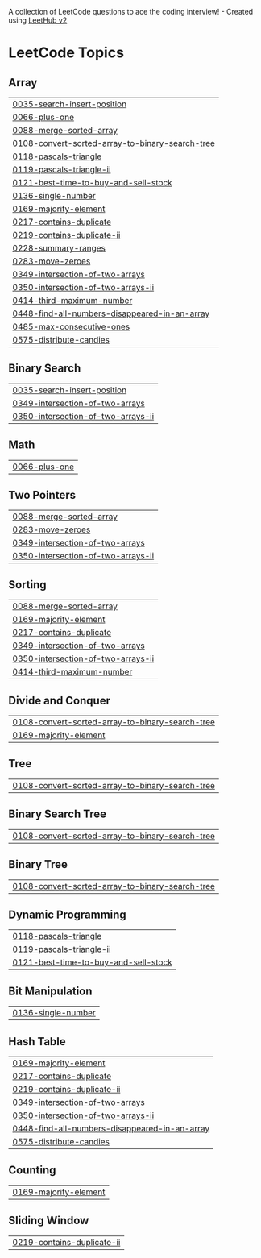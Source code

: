 A collection of LeetCode questions to ace the coding interview! - Created using [LeetHub v2](https://github.com/arunbhardwaj/LeetHub-2.0)
<!---LeetCode Topics Start-->
# LeetCode Topics
## Array
|  |
| ------- |
| [0035-search-insert-position](https://github.com/hieuhv95/leetcode/tree/master/0035-search-insert-position) |
| [0066-plus-one](https://github.com/hieuhv95/leetcode/tree/master/0066-plus-one) |
| [0088-merge-sorted-array](https://github.com/hieuhv95/leetcode/tree/master/0088-merge-sorted-array) |
| [0108-convert-sorted-array-to-binary-search-tree](https://github.com/hieuhv95/leetcode/tree/master/0108-convert-sorted-array-to-binary-search-tree) |
| [0118-pascals-triangle](https://github.com/hieuhv95/leetcode/tree/master/0118-pascals-triangle) |
| [0119-pascals-triangle-ii](https://github.com/hieuhv95/leetcode/tree/master/0119-pascals-triangle-ii) |
| [0121-best-time-to-buy-and-sell-stock](https://github.com/hieuhv95/leetcode/tree/master/0121-best-time-to-buy-and-sell-stock) |
| [0136-single-number](https://github.com/hieuhv95/leetcode/tree/master/0136-single-number) |
| [0169-majority-element](https://github.com/hieuhv95/leetcode/tree/master/0169-majority-element) |
| [0217-contains-duplicate](https://github.com/hieuhv95/leetcode/tree/master/0217-contains-duplicate) |
| [0219-contains-duplicate-ii](https://github.com/hieuhv95/leetcode/tree/master/0219-contains-duplicate-ii) |
| [0228-summary-ranges](https://github.com/hieuhv95/leetcode/tree/master/0228-summary-ranges) |
| [0283-move-zeroes](https://github.com/hieuhv95/leetcode/tree/master/0283-move-zeroes) |
| [0349-intersection-of-two-arrays](https://github.com/hieuhv95/leetcode/tree/master/0349-intersection-of-two-arrays) |
| [0350-intersection-of-two-arrays-ii](https://github.com/hieuhv95/leetcode/tree/master/0350-intersection-of-two-arrays-ii) |
| [0414-third-maximum-number](https://github.com/hieuhv95/leetcode/tree/master/0414-third-maximum-number) |
| [0448-find-all-numbers-disappeared-in-an-array](https://github.com/hieuhv95/leetcode/tree/master/0448-find-all-numbers-disappeared-in-an-array) |
| [0485-max-consecutive-ones](https://github.com/hieuhv95/leetcode/tree/master/0485-max-consecutive-ones) |
| [0575-distribute-candies](https://github.com/hieuhv95/leetcode/tree/master/0575-distribute-candies) |
## Binary Search
|  |
| ------- |
| [0035-search-insert-position](https://github.com/hieuhv95/leetcode/tree/master/0035-search-insert-position) |
| [0349-intersection-of-two-arrays](https://github.com/hieuhv95/leetcode/tree/master/0349-intersection-of-two-arrays) |
| [0350-intersection-of-two-arrays-ii](https://github.com/hieuhv95/leetcode/tree/master/0350-intersection-of-two-arrays-ii) |
## Math
|  |
| ------- |
| [0066-plus-one](https://github.com/hieuhv95/leetcode/tree/master/0066-plus-one) |
## Two Pointers
|  |
| ------- |
| [0088-merge-sorted-array](https://github.com/hieuhv95/leetcode/tree/master/0088-merge-sorted-array) |
| [0283-move-zeroes](https://github.com/hieuhv95/leetcode/tree/master/0283-move-zeroes) |
| [0349-intersection-of-two-arrays](https://github.com/hieuhv95/leetcode/tree/master/0349-intersection-of-two-arrays) |
| [0350-intersection-of-two-arrays-ii](https://github.com/hieuhv95/leetcode/tree/master/0350-intersection-of-two-arrays-ii) |
## Sorting
|  |
| ------- |
| [0088-merge-sorted-array](https://github.com/hieuhv95/leetcode/tree/master/0088-merge-sorted-array) |
| [0169-majority-element](https://github.com/hieuhv95/leetcode/tree/master/0169-majority-element) |
| [0217-contains-duplicate](https://github.com/hieuhv95/leetcode/tree/master/0217-contains-duplicate) |
| [0349-intersection-of-two-arrays](https://github.com/hieuhv95/leetcode/tree/master/0349-intersection-of-two-arrays) |
| [0350-intersection-of-two-arrays-ii](https://github.com/hieuhv95/leetcode/tree/master/0350-intersection-of-two-arrays-ii) |
| [0414-third-maximum-number](https://github.com/hieuhv95/leetcode/tree/master/0414-third-maximum-number) |
## Divide and Conquer
|  |
| ------- |
| [0108-convert-sorted-array-to-binary-search-tree](https://github.com/hieuhv95/leetcode/tree/master/0108-convert-sorted-array-to-binary-search-tree) |
| [0169-majority-element](https://github.com/hieuhv95/leetcode/tree/master/0169-majority-element) |
## Tree
|  |
| ------- |
| [0108-convert-sorted-array-to-binary-search-tree](https://github.com/hieuhv95/leetcode/tree/master/0108-convert-sorted-array-to-binary-search-tree) |
## Binary Search Tree
|  |
| ------- |
| [0108-convert-sorted-array-to-binary-search-tree](https://github.com/hieuhv95/leetcode/tree/master/0108-convert-sorted-array-to-binary-search-tree) |
## Binary Tree
|  |
| ------- |
| [0108-convert-sorted-array-to-binary-search-tree](https://github.com/hieuhv95/leetcode/tree/master/0108-convert-sorted-array-to-binary-search-tree) |
## Dynamic Programming
|  |
| ------- |
| [0118-pascals-triangle](https://github.com/hieuhv95/leetcode/tree/master/0118-pascals-triangle) |
| [0119-pascals-triangle-ii](https://github.com/hieuhv95/leetcode/tree/master/0119-pascals-triangle-ii) |
| [0121-best-time-to-buy-and-sell-stock](https://github.com/hieuhv95/leetcode/tree/master/0121-best-time-to-buy-and-sell-stock) |
## Bit Manipulation
|  |
| ------- |
| [0136-single-number](https://github.com/hieuhv95/leetcode/tree/master/0136-single-number) |
## Hash Table
|  |
| ------- |
| [0169-majority-element](https://github.com/hieuhv95/leetcode/tree/master/0169-majority-element) |
| [0217-contains-duplicate](https://github.com/hieuhv95/leetcode/tree/master/0217-contains-duplicate) |
| [0219-contains-duplicate-ii](https://github.com/hieuhv95/leetcode/tree/master/0219-contains-duplicate-ii) |
| [0349-intersection-of-two-arrays](https://github.com/hieuhv95/leetcode/tree/master/0349-intersection-of-two-arrays) |
| [0350-intersection-of-two-arrays-ii](https://github.com/hieuhv95/leetcode/tree/master/0350-intersection-of-two-arrays-ii) |
| [0448-find-all-numbers-disappeared-in-an-array](https://github.com/hieuhv95/leetcode/tree/master/0448-find-all-numbers-disappeared-in-an-array) |
| [0575-distribute-candies](https://github.com/hieuhv95/leetcode/tree/master/0575-distribute-candies) |
## Counting
|  |
| ------- |
| [0169-majority-element](https://github.com/hieuhv95/leetcode/tree/master/0169-majority-element) |
## Sliding Window
|  |
| ------- |
| [0219-contains-duplicate-ii](https://github.com/hieuhv95/leetcode/tree/master/0219-contains-duplicate-ii) |
<!---LeetCode Topics End-->